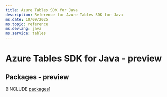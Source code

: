 ```yaml
---
title: Azure Tables SDK for Java
description: Reference for Azure Tables SDK for Java
ms.date: 10/09/2025
ms.topic: reference
ms.devlang: java
ms.service: tables
---
```

# Azure Tables SDK for Java - preview
## Packages - preview
[!INCLUDE [packages](tables-index.md)]